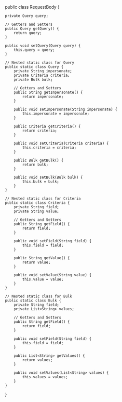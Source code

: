 public class RequestBody {

    private Query query;

    // Getters and Setters
    public Query getQuery() {
        return query;
    }

    public void setQuery(Query query) {
        this.query = query;
    }

    // Nested static class for Query
    public static class Query {
        private String impersonate;
        private Criteria criteria;
        private Bulk bulk;

        // Getters and Setters
        public String getImpersonate() {
            return impersonate;
        }

        public void setImpersonate(String impersonate) {
            this.impersonate = impersonate;
        }

        public Criteria getCriteria() {
            return criteria;
        }

        public void setCriteria(Criteria criteria) {
            this.criteria = criteria;
        }

        public Bulk getBulk() {
            return bulk;
        }

        public void setBulk(Bulk bulk) {
            this.bulk = bulk;
        }
    }

    // Nested static class for Criteria
    public static class Criteria {
        private String field;
        private String value;

        // Getters and Setters
        public String getField() {
            return field;
        }

        public void setField(String field) {
            this.field = field;
        }

        public String getValue() {
            return value;
        }

        public void setValue(String value) {
            this.value = value;
        }
    }

    // Nested static class for Bulk
    public static class Bulk {
        private String field;
        private List<String> values;

        // Getters and Setters
        public String getField() {
            return field;
        }

        public void setField(String field) {
            this.field = field;
        }

        public List<String> getValues() {
            return values;
        }

        public void setValues(List<String> values) {
            this.values = values;
        }
    }
}

